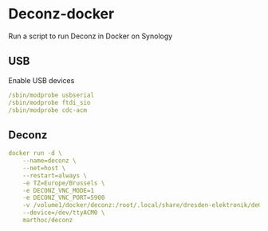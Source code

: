 # Deconz-docker
Run a script to run Deconz in Docker on Synology
## USB
Enable USB devices
```yaml
/sbin/modprobe usbserial
/sbin/modprobe ftdi_sio
/sbin/modprobe cdc-acm
```

## Deconz
```yaml
docker run -d \
    --name=deconz \
    --net=host \
    --restart=always \
    -e TZ=Europe/Brussels \
    -e DECONZ_VNC_MODE=1
    -e DECONZ_VNC_PORT=5900
    -v /volume1/docker/deconz:/root/.local/share/dresden-elektronik/deCONZ \
    --device=/dev/ttyACM0 \
    marthoc/deconz
```
